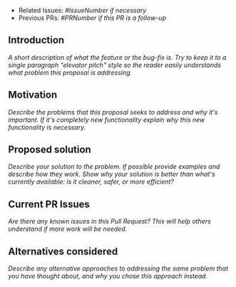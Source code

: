 * Related Issues: _#IssueNumber if necessary_
* Previous PRs: _#PRNumber if this PR is a follow-up_

## Introduction

_A short description of what the feature or the bug-fix is. Try to keep it to a single paragraph "elevator pitch" style
so the reader easily understands what problem this proposal is addressing._

## Motivation

_Describe the problems that this proposal seeks to address and why it's important. If it's completely new functionality
explain why this new functionality is necessary._

## Proposed solution

_Describe your solution to the problem. If possible provide examples and describe how they work. Show why your solution
is better than what's currently available: is it cleaner, safer, or more efficient?_

## Current PR Issues

_Are there any known issues in this Pull Request? This will help others understand if more work will be needed._

## Alternatives considered

_Describe any alternative approaches to addressing the same problem that you have thought about, and why you chose this
approach instead._

